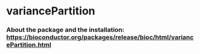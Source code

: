 # variancePartition

### About the package and the installation: https://bioconductor.org/packages/release/bioc/html/variancePartition.html
